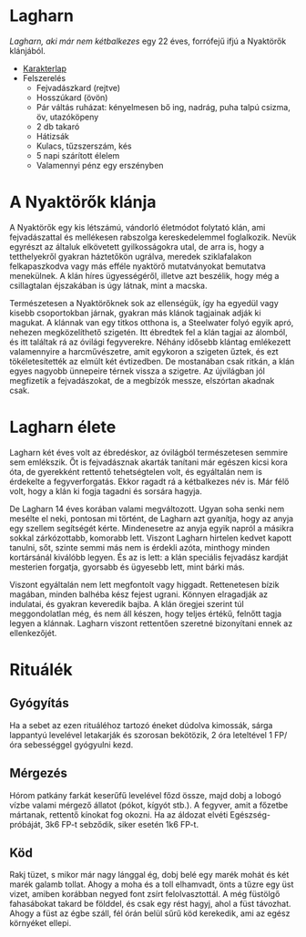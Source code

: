 # Lagharn

_Lagharn, aki már nem kétbalkezes_ egy 22 éves, forrófejű ifjú a Nyaktörők klánjából.

* [Karakterlap](https://docs.google.com/spreadsheets/d/1fZAve-_dOdILUAb4BH9zP0DRYKZMdMKEywAZz3TSJPU/edit?usp=sharing)
* Felszerelés
    * Fejvadászkard (rejtve)
    * Hosszúkard (övön)
    * Pár váltás ruházat: kényelmesen bő ing, nadrág, puha talpú csizma, öv, utazóköpeny
    * 2 db takaró
    * Hátizsák
    * Kulacs, tűzszerszám, kés
    * 5 napi szárított élelem
    * Valamennyi pénz egy erszényben

# A Nyaktörők klánja

A Nyaktörők egy kis létszámú, vándorló életmódot folytató klán, ami fejvadászattal és mellékesen rabszolga kereskedelemmel foglalkozik. Nevük egyrészt az általuk elkövetett gyilkosságokra utal, de arra is, hogy a tetthelyekről gyakran háztetőkön ugrálva, meredek sziklafalakon felkapaszkodva vagy más efféle nyaktörő mutatványokat bemutatva menekülnek. A klán híres ügyességéről, illetve azt beszélik, hogy még a csillagtalan éjszakában is úgy látnak, mint a macska.

Természetesen a Nyaktörőknek sok az ellenségük, így ha egyedül vagy kisebb csoportokban járnak, gyakran más klánok tagjainak adják ki magukat. A klánnak van egy titkos otthona is, a Steelwater folyó egyik apró, nehezen megközelíthető szigetén. Itt ébredtek fel a klán tagjai az álomból, és itt találtak rá az óvilági fegyverekre. Néhány idősebb klántag emlékezett valamennyire a harcművészetre, amit egykoron a szigeten űztek, és ezt tökéletesítették az elmúlt két évtizedben. De mostanában csak ritkán, a klán egyes nagyobb ünnepeire térnek vissza a szigetre. Az újvilágban jól megfizetik a fejvadászokat, de a megbízók messze, elszórtan akadnak csak.

# Lagharn élete

Lagharn két éves volt az ébredéskor, az óvilágból természetesen semmire sem emlékszik. Őt is fejvadásznak akarták tanítani már egészen kicsi kora óta, de gyerekként rettentő tehetségtelen volt, és egyáltalán nem is érdekelte a fegyverforgatás. Ekkor ragadt rá a kétbalkezes név is. Már félő volt, hogy a klán ki fogja tagadni és sorsára hagyja.

De Lagharn 14 éves korában valami megváltozott. Ugyan soha senki nem mesélte el neki, pontosan mi történt, de Lagharn azt gyanítja, hogy az anyja egy szellem segítségét kérte. Mindenesetre az anyja egyik napról a másikra sokkal zárkózottabb, komorabb lett. Viszont Lagharn hirtelen kedvet kapott tanulni, sőt, szinte semmi más nem is érdekli azóta, minthogy minden kortársánál kiválóbb legyen. És az is lett: a klán speciális fejvadász kardját mesterien forgatja, gyorsabb és ügyesebb lett, mint bárki más.

Viszont egyáltalán nem lett megfontolt vagy higgadt. Rettenetesen bízik magában, minden balhéba kész fejest ugrani. Könnyen elragadják az indulatai, és gyakran keveredik bajba. A klán öregjei szerint túl meggondolatlan még, és nem áll készen, hogy teljes értékű, felnőtt tagja legyen a klánnak. Lagharn viszont rettentően szeretné bizonyítani ennek az ellenkezőjét.

# Rituálék

## Gyógyítás

Ha a sebet az ezen rituáléhoz tartozó éneket dúdolva kimossák, sárga lappantyú levelével letakarják és szorosan bekötözik, 2 óra leteltével 1 FP/óra sebességgel gyógyulni kezd.

## Mérgezés

Hórom patkány farkát keserűfű levelével főzd össze, majd dobj a lobogó vízbe valami mérgező állatot (pókot, kígyót stb.). A fegyver, amit a főzetbe mártanak, rettentő kínokat fog okozni. Ha az áldozat elvéti Egészség-próbáját, 3k6 FP-t sebződik, siker esetén 1k6 FP-t.

## Köd

Rakj tüzet, s mikor már nagy lánggal ég, dobj belé egy marék mohát és két marék galamb tollat. Ahogy a moha és a toll elhamvadt, önts a tűzre egy üst vizet, amiben korábban negyed font zsírt felolvasztottál. A még füstölgő fahasábokat takard be földdel, és csak egy rést hagyj, ahol a füst távozhat. Ahogy a füst az égbe száll, fél órán belül sűrű köd kerekedik, ami az egész környéket ellepi.